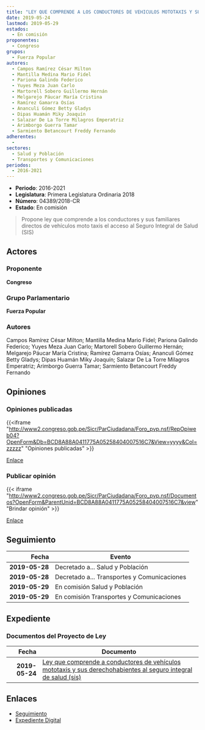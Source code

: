 ```yaml
---
title: "LEY QUE COMPRENDE A LOS CONDUCTORES DE VEHICULOS MOTOTAXIS Y SUS DERECHOHABIENTES AL SEGURO INTEGRAL DE SALUD (SIS)"
date: 2019-05-24
lastmod: 2019-05-29
estados: 
  - En comisión
proponentes: 
  - Congreso
grupos: 
  - Fuerza Popular
autores: 
  - Campos Ramírez César Milton
  - Mantilla Medina Mario Fidel
  - Pariona Galindo Federico
  - Yuyes Meza Juan Carlo
  - Martorell Sobero Guillermo Hernán
  - Melgarejo Páucar María Cristina
  - Ramírez Gamarra Osías
  - Ananculi Gómez Betty Gladys
  - Dipas Huamán Miky Joaquín
  - Salazar De La Torre Milagros Emperatriz
  - Arimborgo Guerra Tamar
  - Sarmiento Betancourt Freddy Fernando
adherentes: 
  - 
sectores: 
  - Salud y Población
  - Transportes y Comunicaciones
periodos: 
  - 2016-2021
---
```


- **Periodo**: 2016-2021
- **Legislatura**: Primera Legislatura Ordinaria 2018
- **Número**: 04389/2018-CR
- **Estado**: En comisión

> Propone ley que comprende a los conductores y sus familiares directos de vehículos moto taxis el acceso al Seguro Integral de Salud (SIS)


## Actores

### Proponente

**Congreso**

### Grupo Parlamentario

**Fuerza Popular**

### Autores

Campos Ramírez César Milton; Mantilla Medina Mario Fidel; Pariona Galindo Federico; Yuyes Meza Juan Carlo; Martorell Sobero Guillermo Hernán; Melgarejo Páucar María Cristina; Ramírez Gamarra Osías; Ananculi Gómez Betty Gladys; Dipas Huamán Miky Joaquín; Salazar De La Torre Milagros Emperatriz; Arimborgo Guerra Tamar; Sarmiento Betancourt Freddy Fernando


## Opiniones

### Opiniones publicadas

{{<iframe "http://www2.congreso.gob.pe/Sicr/ParCiudadana/Foro_pvp.nsf/RepOpiweb04?OpenForm&Db=BCD8A88A0411775A05258404007516C7&View=yyyy&Col=zzzzz" "Opiniones publicadas" >}}

[Enlace](http://www2.congreso.gob.pe/Sicr/ParCiudadana/Foro_pvp.nsf/RepOpiweb04?OpenForm&Db=BCD8A88A0411775A05258404007516C7&View=yyyy&Col=zzzzz)
### Publicar opinión

{{< iframe "http://www2.congreso.gob.pe/Sicr/ParCiudadana/Foro_pvp.nsf/Documentos?OpenForm&ParentUnid=BCD8A88A0411775A05258404007516C7&view" "Brindar opinión" >}}

[Enlace](http://www2.congreso.gob.pe/Sicr/ParCiudadana/Foro_pvp.nsf/Documentos?OpenForm&ParentUnid=BCD8A88A0411775A05258404007516C7&view)

## Seguimiento

| Fecha | Evento |
|------:|--------|
| **2019-05-28** | Decretado a... Salud y Población|
| **2019-05-28** | Decretado a... Transportes y Comunicaciones|
| **2019-05-29** | En comisión Salud y Población|
| **2019-05-29** | En comisión Transportes y Comunicaciones|


## Expediente


### Documentos del Proyecto de Ley

| Fecha | Documento |
|------:|--------|
| **2019-05-24** | [Ley que comprende a conductores de vehículos mototaxis y sus derechohabientes al seguro integral de salud (sis)](http://www.leyes.congreso.gob.pe/Documentos/2016_2021/Proyectos_de_Ley_y_de_Resoluciones_Legislativas/PL0438920190524.pdf) |

## Enlaces 

- [Seguimiento](http://www2.congreso.gob.pe/Sicr/TraDocEstProc/CLProLey2016.nsf/f7fff46988ca05b1052578e100829cc7/c5bd690589c809ea052584050001904f?OpenDocument)
- [Expediente Digital](http://www2.congreso.gob.pe/Sicr/TraDocEstProc/CLProLey2016.nsf/f7fff46988ca05b1052578e100829cc7/c5bd690589c809ea052584050001904f?OpenDocument&Click=05257FB7005EB655.eb71d0cf91d8294e05256cdf006b5706/$Body/0.1C6C)
